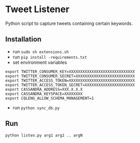 # Tweet Listener

Python script to capture tweets containing certain keywords.

## Installation

- run `sudo sh extensions.sh`
- run `pip install -requirements.txt`
- set environment variables
```
export TWITTER_CONSUMER_KEY=XXXXXXXXXXXXXXXXXXXXXXXXXXXXX
export TWITTER_CONSUMER_SECRET=XXXXXXXXXXXXXXXXXXXXXXXXXX
export TWITTER_ACCESS_TOKEN=XXXXXXXXXXXXXXXXXXXXXXXXXXXXX
export TWITTER_ACCESS_TOKEN_SECRET=XXXXXXXXXXXXXXXXXXXXXX
export CASSANDRA_ADDRESS=XXX.X.X.X
export CASSANDRA_KEYSPACE=XXXXXXXX
export CQLENG_ALLOW_SCHEMA_MANAGEMENT=1
```
- run `python sync_db.py`

## Run

`python listen.py arg1 arg2 .. argN`
